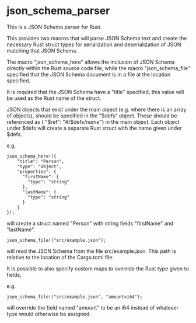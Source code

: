 # json_schema_parser

This is a JSON Schema parser for Rust.  

This provides two macros that will parse JSON Schema text and create the necessary Rust struct types for 
serialization and deserialization of JSON matching that JSON Schema.

The macro "json_schema_here" allows the inclusion of JSON Schema directly within the Rust source code file,
while the macro "json_schema_file" specified that the JSON Schema document is in a file at the location specified.

It is required that the JSON Schema have a "title" specified, this value will be used as the Rust name of the struct.

JSON objects that exist under the main object (e.g. where there is an array of objects), should be specified in the 
"$defs" object.  These should be referenced as { "$ref": "#/$defs/*name*"} in the main object.  Each object under $defs 
will create a separate Rust struct with the name given under $defs.

e.g.
```
json_schema_here!({
    "title": "Person",
    "type": "object",
    "properties": {
      "firstName": {
        "type": "string"
      },
      "lastName": {
        "type": "string"
      }
    }  
});
```
will create a struct named "Person" with string fields "firstName" and "lastName". 

```
json_schema_file!("src/example.json");
```
will read the JSON Schema from the file src/example.json.  This path is relative to the location of the Cargo.toml file.


It is possible to also specify custom maps to override the Rust type given to fields, 

e.g.
```
json_schema_file!("src/example.json", "amount=i64");
```

will override the field named "amount" to be an i64 instead of whatever type would otherwise be assigned.
